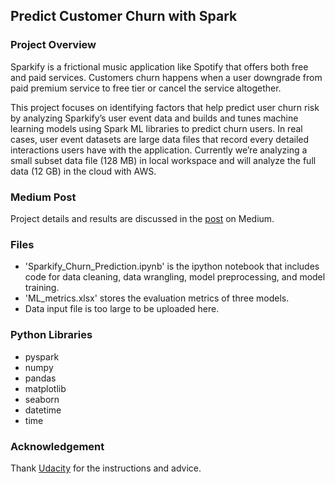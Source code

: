 ﻿## Predict Customer Churn with Spark

### Project Overview
Sparkify is a frictional music application like Spotify that offers both free and paid services. Customers churn happens when a user downgrade from paid premium service to free tier or cancel the service altogether. 

This project focuses on identifying factors that help predict user churn risk by analyzing Sparkify’s user event data and builds and tunes machine learning models using Spark ML libraries to predict churn users. In real cases, user event datasets are large data files that record every detailed interactions users have with the application. Currently we’re analyzing a small subset data file (128 MB) in local workspace and will analyze the full data (12 GB) in the cloud with AWS.

### Medium Post
Project details and results are discussed in the [post](https://medium.com/@candywendao/churn-prediction-with-spark-aecad96a5d4c) on Medium.


### Files
- 'Sparkify_Churn_Prediction.ipynb' is the ipython notebook that includes code for data cleaning, data wrangling, model preprocessing, and model training. 
- 'ML_metrics.xlsx' stores the evaluation metrics of three models.
 - Data input file is too large to be uploaded here. 

### Python Libraries 

- pyspark
- numpy
- pandas
- matplotlib
- seaborn
- datetime
- time

### Acknowledgement
Thank [Udacity](https://www.udacity.com/) for the instructions and advice.
